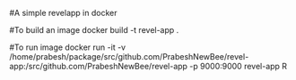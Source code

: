 #A simple revelapp in docker

#To build an image
docker build -t revel-app .

#To run image
docker run -it -v /home/prabesh/package/src/github.com/PrabeshNewBee/revel-app:/src/github.com/PrabeshNewBee/revel-app -p 9000:9000 revel-app R